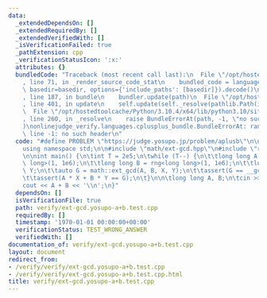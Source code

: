 ```yaml
---
data:
  _extendedDependsOn: []
  _extendedRequiredBy: []
  _extendedVerifiedWith: []
  _isVerificationFailed: true
  _pathExtension: cpp
  _verificationStatusIcon: ':x:'
  attributes: {}
  bundledCode: "Traceback (most recent call last):\n  File \"/opt/hostedtoolcache/Python/3.10.4/x64/lib/python3.10/site-packages/onlinejudge_verify/documentation/build.py\"\
    , line 71, in _render_source_code_stat\n    bundled_code = language.bundle(stat.path,\
    \ basedir=basedir, options={'include_paths': [basedir]}).decode()\n  File \"/opt/hostedtoolcache/Python/3.10.4/x64/lib/python3.10/site-packages/onlinejudge_verify/languages/cplusplus.py\"\
    , line 187, in bundle\n    bundler.update(path)\n  File \"/opt/hostedtoolcache/Python/3.10.4/x64/lib/python3.10/site-packages/onlinejudge_verify/languages/cplusplus_bundle.py\"\
    , line 401, in update\n    self.update(self._resolve(pathlib.Path(included), included_from=path))\n\
    \  File \"/opt/hostedtoolcache/Python/3.10.4/x64/lib/python3.10/site-packages/onlinejudge_verify/languages/cplusplus_bundle.py\"\
    , line 260, in _resolve\n    raise BundleErrorAt(path, -1, \"no such header\"\
    )\nonlinejudge_verify.languages.cplusplus_bundle.BundleErrorAt: random/mersenne_twister.hpp:\
    \ line -1: no such header\n"
  code: "#define PROBLEM \"https://judge.yosupo.jp/problem/aplusb\"\n\n#include <bits/stdc++.h>\n\
    using namespace std;\n\n#include \"math/ext-gcd.hpp\"\n#include \"random/mersenne_twister.hpp\"\
    \n\nint main() {\n\tint T = 2e5;\n\twhile (T--) {\n\t\tlong long A = rng<long\
    \ long>(1, 1e6);\n\t\tlong long B = rng<long long>(1, 1e6);\n\t\tlong long X,\
    \ Y;\n\t\tauto G = math::ext_gcd(A, B, X, Y);\n\t\tassert(G == __gcd(A, B));\n\
    \t\tassert(A * X + B * Y == G);\n\t}\n\n\tlong long A, B;\n\tcin >> A >> B;\n\t\
    cout << A + B << '\\n';\n}"
  dependsOn: []
  isVerificationFile: true
  path: verify/ext-gcd.yosupo-a+b.test.cpp
  requiredBy: []
  timestamp: '1970-01-01 00:00:00+00:00'
  verificationStatus: TEST_WRONG_ANSWER
  verifiedWith: []
documentation_of: verify/ext-gcd.yosupo-a+b.test.cpp
layout: document
redirect_from:
- /verify/verify/ext-gcd.yosupo-a+b.test.cpp
- /verify/verify/ext-gcd.yosupo-a+b.test.cpp.html
title: verify/ext-gcd.yosupo-a+b.test.cpp
---
```

